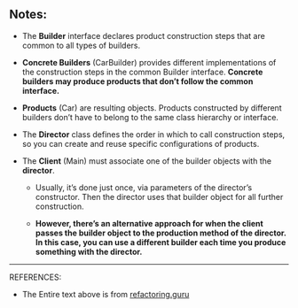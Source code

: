 ## Notes:

- The **Builder** interface declares product construction steps
that are common to all types of builders.

- **Concrete Builders** (CarBuilder) provides different implementations 
of the construction steps in the common Builder interface. **Concrete builders may
produce products that don’t follow the common interface.**

- **Products** (Car) are resulting objects. Products constructed
 by different builders don’t have to belong to the same
 class hierarchy or interface.

- The **Director** class defines the order in which to call
 construction steps, so you can create and reuse specific
 configurations of products.
 
- The **Client** (Main) must associate one of the builder
 objects with the **director**.
    - Usually, it’s done just once, via parameters of
     the director’s constructor. Then the director uses
     that builder object for all further construction.
      
    - **However, there’s an alternative approach 
    for when the client passes the builder object to
    the production method of the director.
    In this case, you can use a different builder each 
    time you produce something with the director.** 
    
---
REFERENCES:
- The Entire text above is from [refactoring.guru](https://refactoring.guru/design-patterns/builder)